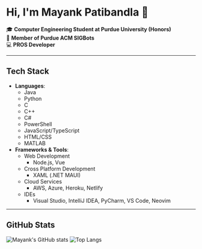 # Hi, I'm Mayank Patibandla 👋

🎓 **Computer Engineering Student at Purdue University (Honors)**  
🤖 **Member of Purdue ACM SIGBots**  
💻 **PROS Developer**

---

## Tech Stack

- **Languages**:
  - Java
  - Python
  - C
  - C++
  - C#
  - PowerShell
  - JavaScript/TypeScript
  - HTML/CSS
  - MATLAB
- **Frameworks & Tools**:
  - Web Development
    - Node.js, Vue
  - Cross Platform Development
    - XAML (.NET MAUI)
  - Cloud Services
    - AWS, Azure, Heroku, Netlify
  - IDEs
    - Visual Studio, IntelliJ IDEA, PyCharm, VS Code, Neovim

---

## GitHub Stats

![Mayank's GitHub stats](https://github-readme-stats.vercel.app/api?username=mayankpatibandla&show_icons=true&theme=dark&rank_icon=github)  ![Top Langs](https://github-readme-stats.vercel.app/api/top-langs/?username=mayankpatibandla&theme=dark&langs_count=20&layout=compact&size_weight=0.5&count_weight=0.5)
